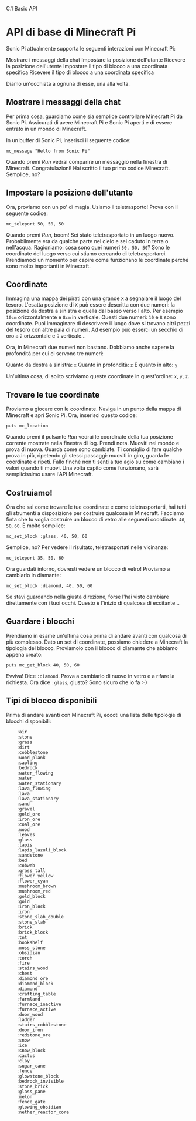 C.1 Basic API

# API di base di Minecraft Pi

Sonic Pi attualmente supporta le seguenti interazioni con Minecraft Pi:

Mostrare i messaggi della chat
Impostare la posizione dell'utante
Ricevere la posizione dell'utente
Impostare il tipo di blocco a una coordinata specifica
Ricevere il tipo di blocco a una coordinata specifica


Diamo un'occhiata a ognuna di esse, una alla volta.

## Mostrare i messaggi della chat

Per prima cosa, guardiamo come sia semplice controllare Minecraft Pi da Sonic Pi. Assicurati di avere Minecraft Pi e Sonic Pi aperti e di essere entrato in un mondo di Minecraft.

In un buffer di Sonic Pi, inserisci il seguente codice:

```
mc_message "Hello from Sonic Pi"
```

Quando premi *Run* vedrai comparire un messaggio nella finestra di Minecraft. Congratulazioni! Hai scritto il tuo primo codice Minecraft. Semplice, no?

## Impostare la posizione dell'utante

Ora, proviamo con un po' di magia. Usiamo il teletrasporto! Prova con il seguente codice:

```
mc_teleport 50, 50, 50
```

Quando premi *Run*, boom! Sei stato teletrasportato in un luogo nuovo. Probabilmente era da qualche parte nel cielo e sei caduto in terra o nell'acqua. Ragioniamo: cosa sono quei numeri `50, 50, 50`? Sono le coordinate del luogo verso cui stiamo cercando di teletrasportarci. Prendiamoci un momento per capire come funzionano le coordinate perché sono molto importanti in Minecraft.

## Coordinate

Immagina una mappa dei pirati con una grande `X` a segnalare il luogo del tesoro. L'esatta posizione di `X` può essere descritta con due numeri: la posizione da destra a sinistra e quella dal basso verso l'alto. Per esempio `10cm` orizzontalmente e `8cm` in verticale. Questi due numeri: `10` e `8` sono coordinate. Puoi immaginare di descrivere il luogo dove si trovano altri pezzi del tesoro con altre paia di numeri. Ad esempio può esserci un secchio di oro a `2` orizzontale e `9` verticale...

Ora, in Minecraft due numeri non bastano. Dobbiamo anche sapere la profondità per cui ci servono tre numeri:

Quanto da destra a sinistra: `x`
Quanto in profondità: `z`
E quanto in alto: `y`

Un'ultima cosa, di solito scriviamo queste coordinate in quest'ordine: `x`, `y`, `z`.

## Trovare le tue coordinate

Proviamo a giocare con le coordinate. Naviga in un punto della mappa di Minecraft e apri Sonic Pi. Ora, inserisci questo codice:

```
puts mc_location
```

Quando premi il pulsante *Run* vedrai le coordinate della tua posizione corrente mostrate nella finestra di log. Prendi nota. Muoviti nel mondo e prova di nuova. Guarda come sono cambiate. Ti consiglio di fare qualche prova in più, ripetendo gli stessi passaggi: muoviti in giro, guarda le coordinate e ripeti. Fallo finché non ti senti a tuo agio su come cambiano i valori quando ti muovi. Una volta capito come funzionano, sarà semplicissimo usare l'API Minecraft.

## Costruiamo!

Ora che sai come trovare le tue coordinate e come teletrasportarti, hai tutti gli strumenti a disposizione per costruire qualcosa in Minecraft. Facciamo finta che tu voglia costruire un blocco di vetro alle seguenti coordinate: `40`, `50`, `60`. È molto semplice:

```
mc_set_block :glass, 40, 50, 60
```

Semplice, no? Per vedere il risultato, teletrasportati nelle vicinanze:

```
mc_teleport 35, 50, 60
```

Ora guardati intorno, dovresti vedere un blocco di vetro! Proviamo a cambiarlo in diamante:

```
mc_set_block :diamond, 40, 50, 60
```

Se stavi guardando nella giusta direzione, forse l'hai visto cambiare direttamente con i tuoi occhi. Questo è l'inizio di qualcosa di eccitante...

## Guardare i blocchi

Prendiamo in esame un'ultima cosa prima di andare avanti con qualcosa di più complesso. Dato un set di coordinate, possiamo chiedere a Minecraft la tipologia del blocco. Proviamolo con il blocco di diamante che abbiamo appena creato:

```
puts mc_get_block 40, 50, 60
```

Evviva! Dice `:diamond`. Prova a cambiarlo di nuovo in vetro e a rifare la richiesta. Ora dice `:glass`, giusto? Sono sicuro che lo fa :-)

## Tipi di blocco disponibili

Prima di andare avanti con Minecraft Pi, eccoti una lista delle tipologie di blocchi disponibili:

```
    :air
    :stone
    :grass
    :dirt
    :cobblestone
    :wood_plank
    :sapling
    :bedrock
    :water_flowing
    :water
    :water_stationary
    :lava_flowing
    :lava
    :lava_stationary
    :sand
    :gravel
    :gold_ore
    :iron_ore
    :coal_ore
    :wood
    :leaves
    :glass
    :lapis
    :lapis_lazuli_block
    :sandstone
    :bed
    :cobweb
    :grass_tall
    :flower_yellow
    :flower_cyan
    :mushroom_brown
    :mushroom_red
    :gold_block
    :gold
    :iron_block
    :iron
    :stone_slab_double
    :stone_slab
    :brick
    :brick_block
    :tnt
    :bookshelf
    :moss_stone
    :obsidian
    :torch
    :fire
    :stairs_wood
    :chest
    :diamond_ore
    :diamond_block
    :diamond
    :crafting_table
    :farmland
    :furnace_inactive
    :furnace_active
    :door_wood
    :ladder
    :stairs_cobblestone
    :door_iron
    :redstone_ore
    :snow
    :ice
    :snow_block
    :cactus
    :clay
    :sugar_cane
    :fence
    :glowstone_block
    :bedrock_invisible
    :stone_brick
    :glass_pane
    :melon
    :fence_gate
    :glowing_obsidian
    :nether_reactor_core
```
